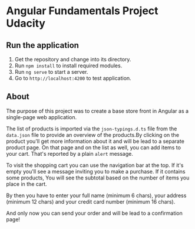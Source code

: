 # Angular Fundamentals Project Udacity

## Run the application

1. Get the repository and change into its directory.
2. Run `npm install` to install required modules.
3. Run `ng serve` to start a server.
4. Go to `http://localhost:4200` to test application.

## About

The purpose of this project was to create a base store front in Angular as a single-page web application.

The list of products is imported via the `json-typings.d.ts` file from the `data.json` file to provide an overview of the products.By clicking on the product you'll get more information about it and will be lead to a separate product page.
On that page and on the list as well, you can add items to your cart. That's
reported by a plain `alert` message.

To visit the shopping cart you can use the navigation bar at the top. If it's empty you'll see a message inviting you to make a purchase. If it contains some products, You will see the subtotal based on the number of items you place in the cart.

By then you have to enter your full name (minimum 6 chars), your address
(minimum 12 chars) and your credit card number (minimum 16 chars).

And only now you can send your order and will be lead to a confirmation page!
